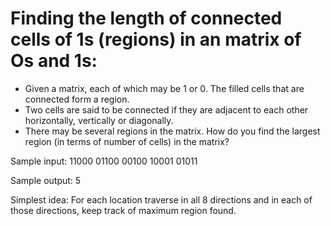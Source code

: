 # Finding the length of connected cells of 1s (regions) in an matrix of Os and 1s:
- Given a matrix, each of which may be 1 or 0. The filled cells that are connected form a region. 
- Two cells are said to be connected if they are adjacent to each other horizontally, vertically or diagonally.
- There may be several regions in the matrix. How do you find the largest region (in terms of number of cells) in the matrix?

Sample input: 
11000
01100
00100
10001
01011

Sample output: 5

Simplest idea: For each location traverse in all 8 directions and in each of those directions, keep track of maximum region found. 
